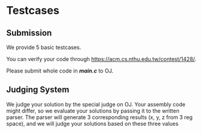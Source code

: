 # Testcases

## Submission

We provide 5 basic testcases.

You can verify your code through <https://acm.cs.nthu.edu.tw/contest/1428/>.

Please submit whole code in ***main.c*** to OJ.

## Judging System

We judge your solution by the special judge on OJ. Your assembly code might differ, so we evaluate your solutions by passing it to the written parser. The parser will generate 3 corresponding results (x, y, z from 3 reg space), and we will judge your solutions based on these three values